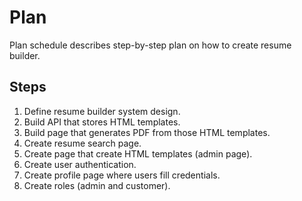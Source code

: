 # Plan

Plan schedule describes step-by-step plan on how to create resume builder.

## Steps

1. Define resume builder system design.
2. Build API that stores HTML templates.
3. Build page that generates PDF from those HTML templates.
4. Create resume search page.
5. Create page that create HTML templates (admin page).
6. Create user authentication.
7. Create profile page where users fill credentials.
8. Create roles (admin and customer).
